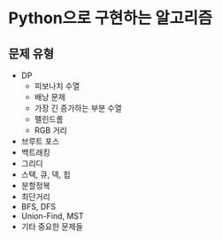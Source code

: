 # Python으로 구현하는 알고리즘

## 문제 유형
- DP
  - 피보나치 수열
  - 배낭 문제
  - 가장 긴 증가하는 부분 수열
  - 팰린드롬
  - RGB 거리
- 브루트 포스
- 백트래킹
- 그리디
- 스택, 큐, 덱, 힙
- 분할정복
- 최단거리
- BFS, DFS
- Union-Find, MST
- 기타 중요한 문제들
